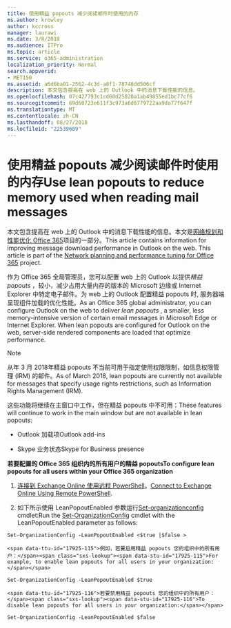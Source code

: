```yaml
---
title: 使用精益 popouts 减少阅读邮件时使用的内存
ms.author: krowley
author: kccross
manager: laurawi
ms.date: 3/8/2018
ms.audience: ITPro
ms.topic: article
ms.service: o365-administration
localization_priority: Normal
search.appverid:
- MET150
ms.assetid: a6d6ba01-2562-4c3d-a8f1-78748dd506cf
description: 本文包含提高在 web 上的 Outlook 中的消息下载性能的信息。
ms.openlocfilehash: 07c427793c1cd60d25020a1ab49855ed1bc77cf6
ms.sourcegitcommit: 69d60723e611f3c973a6d6779722aa9da77f647f
ms.translationtype: MT
ms.contentlocale: zh-CN
ms.lasthandoff: 08/27/2018
ms.locfileid: "22539609"
---
```

# <a name="use-lean-popouts-to-reduce-memory-used-when-reading-mail-messages"></a><span data-ttu-id="17925-103">使用精益 popouts 减少阅读邮件时使用的内存</span><span class="sxs-lookup"><span data-stu-id="17925-103">Use lean popouts to reduce memory used when reading mail messages</span></span>

<span data-ttu-id="17925-p101">本文包含提高在 web 上的 Outlook 中的消息下载性能的信息。本文是[网络规划和性能优化 Office 365](https://aka.ms/tune)项目的一部分。</span><span class="sxs-lookup"><span data-stu-id="17925-p101">This article contains information for improving message download performance in Outlook on the web. This article is part of the [Network planning and performance tuning for Office 365](https://aka.ms/tune) project.</span></span>
   
<span data-ttu-id="17925-p102">作为 Office 365 全局管理员，您可以配置 web 上的 Outlook 以提供*精益 popouts* ，较小，减少占用大量内存的版本的 Microsoft 边缘或 Internet Explorer 中特定电子邮件。为 web 上的 Outlook 配置精益 popouts 时, 服务器端呈现组件加载的优化性能。</span><span class="sxs-lookup"><span data-stu-id="17925-p102">As an Office 365 global administrator, you can configure Outlook on the web to deliver  *lean popouts*  , a smaller, less memory-intensive version of certain email messages in Microsoft Edge or Internet Explorer. When lean popouts are configured for Outlook on the web, server-side rendered components are loaded that optimize performance.</span></span> 
  
> [!NOTE]
> <span data-ttu-id="17925-108">从年 3 月 2018年精益 popouts 不当前可用于指定使用权限限制，如信息权限管理 (IRM) 的邮件。</span><span class="sxs-lookup"><span data-stu-id="17925-108">As of March 2018, lean popouts are currently not available for messages that specify usage rights restrictions, such as Information Rights Management (IRM).</span></span> 
  
<span data-ttu-id="17925-109">这些功能将继续在主窗口中工作，但在精益 popouts 中不可用：</span><span class="sxs-lookup"><span data-stu-id="17925-109">These features will continue to work in the main window but are not available in lean popouts:</span></span>
  
- <span data-ttu-id="17925-110">Outlook 加载项</span><span class="sxs-lookup"><span data-stu-id="17925-110">Outlook add-ins</span></span>
    
- <span data-ttu-id="17925-111">Skype 业务状态</span><span class="sxs-lookup"><span data-stu-id="17925-111">Skype for Business presence</span></span>
    
 <span data-ttu-id="17925-112">**若要配置的 Office 365 组织内的所有用户的精益 popouts**</span><span class="sxs-lookup"><span data-stu-id="17925-112">**To configure lean popouts for all users within your Office 365 organization**</span></span>
  
1. <span data-ttu-id="17925-113">[连接到 Exchange Online 使用远程 PowerShell](http://technet.microsoft.com/library/jj984289%28v=exchg.150%29.aspx )。</span><span class="sxs-lookup"><span data-stu-id="17925-113">[Connect to Exchange Online Using Remote PowerShell](http://technet.microsoft.com/library/jj984289%28v=exchg.150%29.aspx ).</span></span>
    
2. <span data-ttu-id="17925-114">如下所示使用 LeanPopoutEnabled 参数运行[Set-organizationconfig](https://technet.microsoft.com/library/aa997443%28v=exchg.160%29.aspx) cmdlet:</span><span class="sxs-lookup"><span data-stu-id="17925-114">Run the [Set-OrganizationConfig](https://technet.microsoft.com/library/aa997443%28v=exchg.160%29.aspx) cmdlet with the LeanPopoutEnabled parameter as follows:</span></span> 
    
  ```
  Set-OrganizationConfig -LeanPopoutEnabled <$true |$false >
  ```

    <span data-ttu-id="17925-115">例如，若要启用精益 popouts 您的组织中的所有用户：</span><span class="sxs-lookup"><span data-stu-id="17925-115">For example, to enable lean popouts for all users in your organization:</span></span>
    
  ```
  Set-OrganizationConfig -LeanPopoutEnabled $true
  ```

    <span data-ttu-id="17925-116">若要禁用精益 popouts 您的组织中的所有用户：</span><span class="sxs-lookup"><span data-stu-id="17925-116">To disable lean popouts for all users in your organization:</span></span>
    
  ```
  Set-OrganizationConfig -LeanPopoutEnabled $false
  ```


